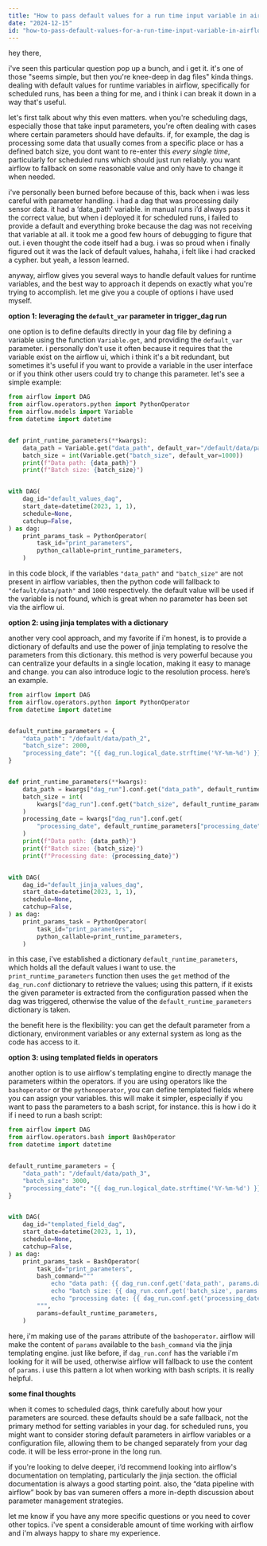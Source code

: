 ```yaml
---
title: "How to pass default values for a run time input variable in airflow for a scheduled execution?"
date: "2024-12-15"
id: "how-to-pass-default-values-for-a-run-time-input-variable-in-airflow-for-a-scheduled-execution"
---
```


hey there,

i've seen this particular question pop up a bunch, and i get it. it's one of those "seems simple, but then you're knee-deep in dag files" kinda things. dealing with default values for runtime variables in airflow, specifically for scheduled runs, has been a thing for me, and i think i can break it down in a way that's useful.

let's first talk about why this even matters. when you're scheduling dags, especially those that take input parameters, you're often dealing with cases where certain parameters should have defaults. if, for example, the dag is processing some data that usually comes from a specific place or has a defined batch size, you dont want to re-enter this *every single time*, particularly for scheduled runs which should just run reliably. you want airflow to fallback on some reasonable value and only have to change it when needed.

i've personally been burned before because of this, back when i was less careful with parameter handling. i had a dag that was processing daily sensor data. it had a ‘data_path’ variable. in manual runs i’d always pass it the correct value, but when i deployed it for scheduled runs, i failed to provide a default and everything broke because the dag was not receiving that variable at all. it took me a good few hours of debugging to figure that out. i even thought the code itself had a bug. i was so proud when i finally figured out it was the lack of default values, hahaha, i felt like i had cracked a cypher. but yeah, a lesson learned.

anyway, airflow gives you several ways to handle default values for runtime variables, and the best way to approach it depends on exactly what you're trying to accomplish. let me give you a couple of options i have used myself.

**option 1: leveraging the `default_var` parameter in trigger_dag run**

one option is to define defaults directly in your dag file by defining a variable using the function `Variable.get`, and providing the `default_var` parameter. i personally don't use it often because it requires that the variable exist on the airflow ui, which i think it's a bit redundant, but sometimes it's useful if you want to provide a variable in the user interface or if you think other users could try to change this parameter. let's see a simple example:

```python
from airflow import DAG
from airflow.operators.python import PythonOperator
from airflow.models import Variable
from datetime import datetime


def print_runtime_parameters(**kwargs):
    data_path = Variable.get("data_path", default_var="/default/data/path")
    batch_size = int(Variable.get("batch_size", default_var=1000))
    print(f"Data path: {data_path}")
    print(f"Batch size: {batch_size}")


with DAG(
    dag_id="default_values_dag",
    start_date=datetime(2023, 1, 1),
    schedule=None,
    catchup=False,
) as dag:
    print_params_task = PythonOperator(
        task_id="print_parameters",
        python_callable=print_runtime_parameters,
    )
```

in this code block, if the variables `"data_path"` and `"batch_size"` are not present in airflow variables, then the python code will fallback to `"default/data/path"` and `1000` respectively. the default value will be used if the variable is not found, which is great when no parameter has been set via the airflow ui.

**option 2: using jinja templates with a dictionary**

another very cool approach, and my favorite if i'm honest, is to provide a dictionary of defaults and use the power of jinja templating to resolve the parameters from this dictionary. this method is very powerful because you can centralize your defaults in a single location, making it easy to manage and change. you can also introduce logic to the resolution process. here’s an example.

```python
from airflow import DAG
from airflow.operators.python import PythonOperator
from datetime import datetime


default_runtime_parameters = {
    "data_path": "/default/data/path_2",
    "batch_size": 2000,
    "processing_date": "{{ dag_run.logical_date.strftime('%Y-%m-%d') }}",
}


def print_runtime_parameters(**kwargs):
    data_path = kwargs["dag_run"].conf.get("data_path", default_runtime_parameters["data_path"])
    batch_size = int(
        kwargs["dag_run"].conf.get("batch_size", default_runtime_parameters["batch_size"])
    )
    processing_date = kwargs["dag_run"].conf.get(
        "processing_date", default_runtime_parameters["processing_date"]
    )
    print(f"Data path: {data_path}")
    print(f"Batch size: {batch_size}")
    print(f"Processing date: {processing_date}")


with DAG(
    dag_id="default_jinja_values_dag",
    start_date=datetime(2023, 1, 1),
    schedule=None,
    catchup=False,
) as dag:
    print_params_task = PythonOperator(
        task_id="print_parameters",
        python_callable=print_runtime_parameters,
    )
```

in this case, i've established a dictionary `default_runtime_parameters`, which holds all the default values i want to use. the `print_runtime_parameters` function then uses the `get` method of the `dag_run.conf` dictionary to retrieve the values; using this pattern, if it exists the given parameter is extracted from the configuration passed when the dag was triggered, otherwise the value of the `default_runtime_parameters` dictionary is taken.

the benefit here is the flexibility: you can get the default parameter from a dictionary, environment variables or any external system as long as the code has access to it.

**option 3: using templated fields in operators**

another option is to use airflow's templating engine to directly manage the parameters within the operators. if you are using operators like the `bashoperator` or the `pythonoperator`, you can define templated fields where you can assign your variables. this will make it simpler, especially if you want to pass the parameters to a bash script, for instance. this is how i do it if i need to run a bash script:

```python
from airflow import DAG
from airflow.operators.bash import BashOperator
from datetime import datetime


default_runtime_parameters = {
    "data_path": "/default/data/path_3",
    "batch_size": 3000,
    "processing_date": "{{ dag_run.logical_date.strftime('%Y-%m-%d') }}",
}


with DAG(
    dag_id="templated_field_dag",
    start_date=datetime(2023, 1, 1),
    schedule=None,
    catchup=False,
) as dag:
    print_params_task = BashOperator(
        task_id="print_parameters",
        bash_command="""
            echo "data path: {{ dag_run.conf.get('data_path', params.data_path) }}"
            echo "batch size: {{ dag_run.conf.get('batch_size', params.batch_size) }}"
            echo "processing date: {{ dag_run.conf.get('processing_date', params.processing_date) }}"
        """,
        params=default_runtime_parameters,
    )
```

here, i'm making use of the `params` attribute of the `bashoperator`. airflow will make the content of `params` available to the `bash_command` via the jinja templating engine. just like before, if `dag_run.conf` has the variable i'm looking for it will be used, otherwise airflow will fallback to use the content of `params`. i use this pattern a lot when working with bash scripts. it is really helpful.

**some final thoughts**

when it comes to scheduled dags, think carefully about how your parameters are sourced. these defaults should be a safe fallback, not the primary method for setting variables in your dag. for scheduled runs, you might want to consider storing default parameters in airflow variables or a configuration file, allowing them to be changed separately from your dag code. it will be less error-prone in the long run.

if you're looking to delve deeper, i’d recommend looking into airflow's documentation on templating, particularly the jinja section. the official documentation is always a good starting point. also, the “data pipeline with airflow” book by bas van sumeren offers a more in-depth discussion about parameter management strategies.

let me know if you have any more specific questions or you need to cover other topics. i've spent a considerable amount of time working with airflow and i'm always happy to share my experience.
